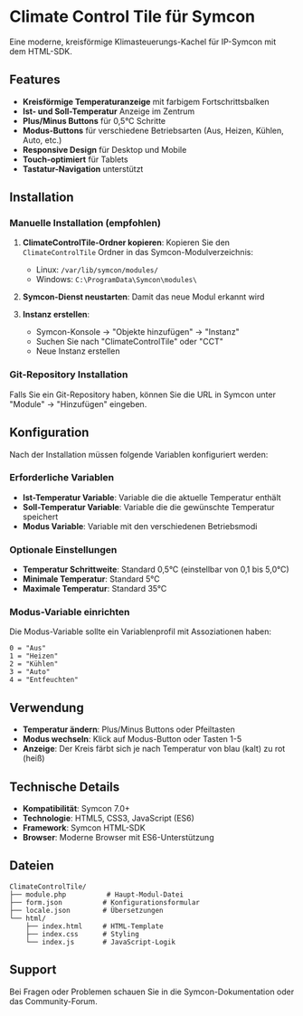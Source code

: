 # Climate Control Tile für Symcon

Eine moderne, kreisförmige Klimasteuerungs-Kachel für IP-Symcon mit dem HTML-SDK.

## Features

- **Kreisförmige Temperaturanzeige** mit farbigem Fortschrittsbalken
- **Ist- und Soll-Temperatur** Anzeige im Zentrum
- **Plus/Minus Buttons** für 0,5°C Schritte
- **Modus-Buttons** für verschiedene Betriebsarten (Aus, Heizen, Kühlen, Auto, etc.)
- **Responsive Design** für Desktop und Mobile
- **Touch-optimiert** für Tablets
- **Tastatur-Navigation** unterstützt

## Installation

### Manuelle Installation (empfohlen)

1. **ClimateControlTile-Ordner kopieren**: Kopieren Sie den `ClimateControlTile` Ordner in das Symcon-Modulverzeichnis:
   - Linux: `/var/lib/symcon/modules/`
   - Windows: `C:\ProgramData\Symcon\modules\`

2. **Symcon-Dienst neustarten**: Damit das neue Modul erkannt wird

3. **Instanz erstellen**: 
   - Symcon-Konsole → "Objekte hinzufügen" → "Instanz"
   - Suchen Sie nach "ClimateControlTile" oder "CCT"
   - Neue Instanz erstellen

### Git-Repository Installation

Falls Sie ein Git-Repository haben, können Sie die URL in Symcon unter "Module" → "Hinzufügen" eingeben.

## Konfiguration

Nach der Installation müssen folgende Variablen konfiguriert werden:

### Erforderliche Variablen

- **Ist-Temperatur Variable**: Variable die die aktuelle Temperatur enthält
- **Soll-Temperatur Variable**: Variable die die gewünschte Temperatur speichert
- **Modus Variable**: Variable mit den verschiedenen Betriebsmodi

### Optionale Einstellungen

- **Temperatur Schrittweite**: Standard 0,5°C (einstellbar von 0,1 bis 5,0°C)
- **Minimale Temperatur**: Standard 5°C 
- **Maximale Temperatur**: Standard 35°C

### Modus-Variable einrichten

Die Modus-Variable sollte ein Variablenprofil mit Assoziationen haben:

```
0 = "Aus"
1 = "Heizen" 
2 = "Kühlen"
3 = "Auto"
4 = "Entfeuchten"
```

## Verwendung

- **Temperatur ändern**: Plus/Minus Buttons oder Pfeiltasten
- **Modus wechseln**: Klick auf Modus-Button oder Tasten 1-5
- **Anzeige**: Der Kreis färbt sich je nach Temperatur von blau (kalt) zu rot (heiß)

## Technische Details

- **Kompatibilität**: Symcon 7.0+
- **Technologie**: HTML5, CSS3, JavaScript (ES6)
- **Framework**: Symcon HTML-SDK
- **Browser**: Moderne Browser mit ES6-Unterstützung

## Dateien

```
ClimateControlTile/
├── module.php          # Haupt-Modul-Datei
├── form.json          # Konfigurationsformular
├── locale.json        # Übersetzungen
└── html/
    ├── index.html     # HTML-Template
    ├── index.css      # Styling
    └── index.js       # JavaScript-Logik
```

## Support

Bei Fragen oder Problemen schauen Sie in die Symcon-Dokumentation oder das Community-Forum.